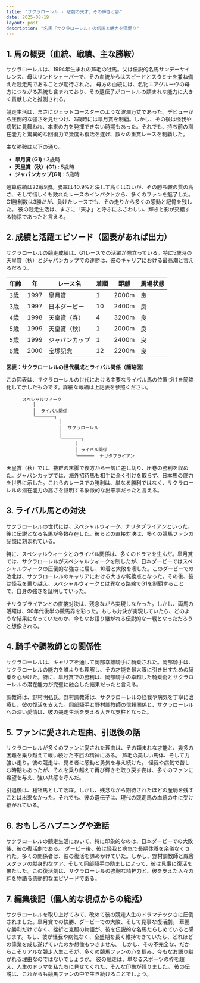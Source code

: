 ```yaml
---
title: "サクラローレル - 悲劇の天才、その輝きと影"
date: 2025-08-19
layout: post
description: "名馬『サクラローレル』の伝説と魅力を深堀り"
---
```


## 1. 馬の概要（血統、戦績、主な勝鞍）

サクラローレルは、1994年生まれの芦毛の牡馬。父は伝説的名馬サンデーサイレンス、母はリンドシェーバーで、その血統からはスピードとスタミナを兼ね備えた競走馬であることが期待された。  母方の血統には、名牝エアグルーヴの母方につながる系統も含まれており、その遺伝子がローレルの類まれな能力に大きく貢献したと推測される。

競走生活は、まさにジェットコースターのような波瀾万丈であった。デビューから圧倒的な強さを見せつけ、3歳時には皐月賞を制覇。しかし、その後は怪我や病気に見舞われ、本来の力を発揮できない時期もあった。それでも、持ち前の潜在能力と驚異的な回復力で幾度も復活を遂げ、数々の重賞レースを制覇した。

主な勝鞍は以下の通り。

* **皐月賞 (G1)** : 3歳時
* **天皇賞（秋）(G1)** : 5歳時
* **ジャパンカップ(G1)** : 5歳時


通算成績は22戦9勝。勝率は40.9%と決して高くはないが、その勝ち鞍の質の高さ、そして惜しくも敗れたレースのインパクトから、多くのファンを魅了した。G1勝利数は3勝だが、負けたレースでも、その走りから多くの感動と記憶を残した。  彼の競走生活は、まさに「天才」と呼ぶにふさわしい、輝きと影が交錯する物語であったと言える。


## 2. 成績と活躍エピソード（図表があれば出力）

サクラローレルの競走成績は、G1レースでの活躍が際立っている。特に5歳時の天皇賞（秋）とジャパンカップでの連勝は、彼のキャリアにおける最高潮と言えるだろう。

| 年齢 | 年 | レース名          | 着順 | 距離 | 馬場状態 |
|-----|----|-------------------|-----|-----|---------|
| 3歳 | 1997 | 皐月賞            | 1   | 2000m | 良      |
| 3歳 | 1997 | 日本ダービー        | 10  | 2400m | 良      |
| 4歳 | 1998 | 天皇賞（春）      | 4   | 3200m | 良      |
| 5歳 | 1999 | 天皇賞（秋）      | 1   | 2000m | 良      |
| 5歳 | 1999 | ジャパンカップ     | 1   | 2400m | 良      |
| 6歳 | 2000 | 宝塚記念          | 12  | 2200m | 良      |


**図表：サクラローレルの世代構成とライバル関係（簡略図）**

この図表は、サクラローレルの世代における主要なライバル馬の位置づけを簡略化して示したものです。詳細な戦績は上記表を参照ください。

```
      スペシャルウィーク
          │
          │  ライバル関係
          └───────┐
                    │
                    │  サクラローレル
                    │
                    └───────┐
                          │
                          │ ライバル関係
                          └──────  ナリタブライアン
```


天皇賞（秋）では、抜群の末脚で後方から一気に差し切り、圧巻の勝利を収めた。ジャパンカップでは、海外招待馬も相手に全く引けを取らず、日本馬の底力を世界に示した。これらのレースでの勝利は、単なる勝利ではなく、サクラローレルの潜在能力の高さを証明する象徴的な出来事だったと言える。


## 3. ライバル馬との対決

サクラローレルの世代には、スペシャルウィーク、ナリタブライアンといった、後に伝説となる名馬が多数存在した。彼らとの直接対決は、多くの競馬ファンの記憶に刻まれている。

特に、スペシャルウィークとのライバル関係は、多くのドラマを生んだ。皐月賞では、サクラローレルがスペシャルウィークを制したが、日本ダービーではスペシャルウィークの圧倒的な強さに屈し、10着と大敗を喫した。このダービーでの敗北は、サクラローレルのキャリアにおける大きな転換点となった。その後、彼は怪我を乗り越え、スペシャルウィークとは異なる路線でG1を制覇することで、自身の強さを証明していった。

ナリタブライアンとの直接対決は、残念ながら実現しなかった。しかし、両馬の活躍は、90年代後半の競馬界を彩った。もしも対決が実現していたら、どのような結果になっていたのか、今もなお語り継がれる伝説的な一戦となっただろうと想像される。


## 4. 騎手や調教師との関係性

サクラローレルは、キャリアを通して岡部幸雄騎手に騎乗された。岡部騎手は、サクラローレルの能力を誰よりも理解し、その才能を最大限に引き出すための騎乗を心がけた。特に、皐月賞での勝利は、岡部騎手の卓越した騎乗術とサクラローレルの潜在能力が完璧に融合した結果だったと言える。

調教師は、野村明弘氏。野村調教師は、サクラローレルの怪我や病気を丁寧に治療し、彼の復活を支えた。岡部騎手と野村調教師の信頼関係と、サクラローレルへの深い愛情は、彼の競走生活を支える大きな支柱となった。


## 5. ファンに愛された理由、引退後の話

サクラローレルが多くのファンに愛された理由は、その類まれな才能と、幾多の困難を乗り越えて戦い続けた不屈の精神にある。  芦毛の美しい馬体、そして力強い走り。彼の競走は、見る者に感動と勇気を与え続けた。  怪我や病気で苦しむ時期もあったが、それを乗り越えて再び輝きを取り戻す姿は、多くのファンに希望を与え、強い共感を呼んだ。

引退後は、種牡馬として活躍。しかし、残念ながら期待されたほどの産駒を残すことは出来なかった。それでも、彼の遺伝子は、現代の競走馬の血統の中に受け継がれている。


## 6. おもしろハプニングや逸話

サクラローレルの競走生活において、特に印象的なのは、日本ダービーでの大敗後、彼の復活劇である。  ダービー後、彼は怪我と病気で長期休養を余儀なくされた。多くの関係者は、彼の復活を諦めかけていた。しかし、野村調教師と厩舎スタッフの献身的なケア、そして岡部騎手の励ましによって、彼は見事に復活を果たした。この復活劇は、サクラローレルの強靭な精神力と、彼を支えた人々の絆を物語る感動的なエピソードである。


## 7. 編集後記（個人的な視点からの総括）

サクラローレルを取り上げてみて、改めて彼の競走人生のドラマチックさに圧倒されました。皐月賞での快勝、ダービーでの大敗、そして見事な復活劇。  華麗な勝利だけでなく、挫折と克服の物語が、彼を伝説的な名馬たらしめていると感じます。もし、彼が怪我や病気なく、全盛期を長く維持できていたら、どれほどの偉業を成し遂げていたのか想像もつきません。  しかし、その不完全な、だからこそリアルな競走人生こそが、多くの競馬ファンの心を掴み、今もなお語り継がれる理由なのではないでしょうか。  彼の競走は、単なるスポーツの枠を超え、人生のドラマを私たちに見せてくれた、そんな印象が残りました。  彼の伝説は、これからも競馬ファンの中で生き続けることでしょう。

